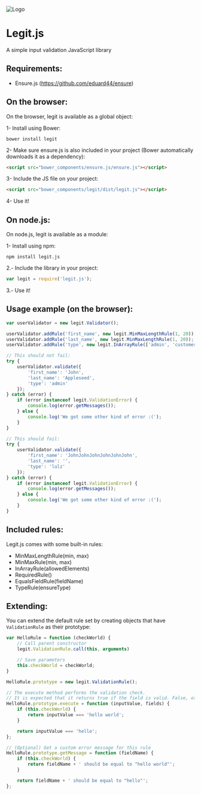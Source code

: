 ![Logo](http://assets.chromabits.com/legit/logo.png)

# Legit.js

A simple input validation JavaScript library

## Requirements:

- Ensure.js (https://github.com/eduard44/ensure)

## On the browser:

On the browser, legit is available as a global object:

1- Install using Bower:

```
bower install legit
```

2- Make sure ensure.js is also included in your project (Bower automatically downloads it as a dependency):

```html
<script src="bower_components/ensure.js/ensure.js"></script>
```

3- Include the JS file on your project:

```html
<script src="bower_components/legit/dist/legit.js"></script>
```

4- Use it!

## On node.js:

On node.js, legit is available as a module:

1- Install using npm:

```
npm install legit.js
```

2.- Include the library in your project:

```js
var legit = require('legit.js');
```

3.- Use it!

## Usage example (on the browser):

```js
var userValidator = new legit.Validator();

userValidator.addRule('first_name', new legit.MinMaxLengthRule(1, 20));
userValidator.addRule('last_name', new legit.MinMaxLengthRule(1, 20));
userValidator.addRule('type', new legit.InArrayRule(['admin', 'customer']), 'User must have a valid type');

// This should not fail:
try {
    userValidator.validate({
        'first_name': 'John',
        'last_name': 'Appleseed',
        'type': 'admin'
    });
} catch (error) {
    if (error instanceof legit.ValidationError) {
        console.log(error.getMessages());
    } else {
        console.log('We got some other kind of error :(');
    }
}

// This should fail:
try {
    userValidator.validate({
        'first_name': 'JohnJohnJohnJohnJohnJohn',
        'last_name': '',
        'type': 'lulz'
    });
} catch (error) {
    if (error instanceof legit.ValidationError) {
        console.log(error.getMessages());
    } else {
        console.log('We got some other kind of error :(');
    }
}
```

## Included rules:

Legit.js comes with some built-in rules:

- MinMaxLengthRule(min, max)
- MinMaxRule(min, max)
- InArrayRule(allowedElements)
- RequiredRule()
- EqualsFieldRule(fieldName)
- TypeRule(ensureType)

## Extending:

You can extend the default rule set by creating objects that have `ValidationRule` as their prototype:

```js
var HelloRule = function (checkWorld) {
    // Call parent constructor
    legit.ValidationRule.call(this, arguments)

    // Save parameters
    this.checkWorld = checkWorld;
}

HelloRule.prototype = new legit.ValidationRule();

// The execute method performs the validation check.
// It is expected that it returns true if the field is valid. False, otherwise.
HelloRule.prototype.execute = function (inputValue, fields) {
    if (this.checkWorld) {
        return inputValue === 'hello world';
    }

    return inputValue === 'hello';
};

// (Optional) Get a custom error message for this rule
HelloRule.prototype.getMessage = function (fieldName) {
    if (this.checkWorld) {
        return fieldName + ' should be equal to "hello world"';
    }

    return fieldName + ' should be equal to "hello"';
};
```
